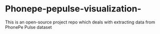 # Phonepe-pepulse-visualization-
This is an open-source project repo which deals with extracting data from PhonePe Pulse dataset 
